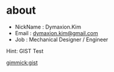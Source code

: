 # about

* NickName : Dymaxion.Kim
* Email : dymaxion.kim@gmail.com
* Job : Mechanical Designer / Engineer

Hint: GIST Test

[gimmick:gist](adf22c7c98696ffca4be)

<script src="https://gist.github.com/dymaxionkim/adf22c7c98696ffca4be.js"></script>
